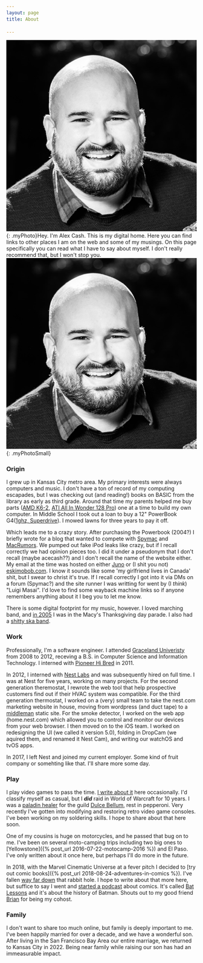 ```yaml
---
layout: page
title: About

---
```

![Black and white photo of me smiling.](/images/me.jpeg){: .myPhoto}Hey. I'm Alex Cash. This is my digital home. Here you can find links to other places I am on the web and some of my musings. On this page specifically you can read what I have to say about myself. I don't really recommend that, but I won't stop you.![Black and white photo of me smiling.](/images/me.jpeg){: .myPhotoSmall}

### Origin

I grew up in Kansas City metro area. My primary interests were always computers and music. I don't have a ton of record of my computing escapades, but I was checking out (and reading!) books on BASIC from the library as early as third grade. Around that time my parents helped me buy parts ([AMD K6-2](https://en.wikipedia.org/wiki/AMD_K6-2), [ATI All In Wonder 128 Pro](https://en.wikipedia.org/wiki/All-in-Wonder)) one at a time to build my own computer. In Middle School I took out a loan to buy a 12" PowerBook G4([1ghz, Superdrive](https://everymac.com/systems/apple/powerbook_g4/specs/powerbook_g4_1.0_12.html)). I mowed lawns for three years to pay it off.

Which leads me to a crazy story. After purchasing the Powerbook (2004?) I briefly wrote for a blog that wanted to compete with [Spymac](https://en.wikipedia.org/wiki/Spymac) and [MacRumors](https://www.macrumors.com). We pumped out fake iPod leaks like crazy, but if I recall correctly we had opinion pieces too. I did it under a pseudonym that I don't recall (maybe acecash??) and I don't recall the name of the website either. My email at the time was hosted on either [Juno](https://en.wikipedia.org/wiki/Juno_Online_Services) or (I shit you not) [eskimobob.com](https://tvtropes.org/pmwiki/pmwiki.php/WebAnimation/EskimoBob). I know it sounds like some 'my girlfriend lives in Canada' shit, but I swear to christ it's true. If I recall correctly I got into it via DMs on a forum (Spymac?) and the site runner I was writting for went by (I _think_) "Luigi Masai". I'd love to find some wayback machine links so if anyone remembers anything about it I beg you to let me know.

There is some digital footprint for my music, however. I loved marching band, and [in 2005](https://www.youtube.com/watch?v=wtnjoAFcDd8) I was in the Macy's Thanksgiving day parade. I also had a [shitty ska band](https://www.youtube.com/watch?v=_PqwXMIZltw).

### Work

Professionally, I'm a software engineer. I attended [Graceland Univeristy](https://www.graceland.edu) from 2008 to 2012, receving a B.S. in Computer Science and Information Technology. I interned with [Pioneer Hi Bred](https://www.pioneer.com) in 2011.

In 2012, I interned with [Nest Labs](https://web.archive.org/web/20121017084020/http://www.nest.com/) and was subsequently hired on full time. I was at Nest for five years, working on many projects. For the second generation theremostat, I rewrote the web tool that help prospective customers find out if their HVAC system was compatible. For the third generation thermostat, I worked on a (very) small team to take the nest.com marketing website in house, moving from wordpress (and duct tape) to a [middleman](https://middlemanapp.com) static site. For the smoke detector, I worked on the web app (home.nest.com) which allowed you to control and monitor our devices from your web browser. I then moved on to the iOS team. I worked on redesigning the UI (we called it version 5.0), folding in DropCam (we aquired them, and renamed it Nest Cam), and writing our watchOS and tvOS apps.

In 2017, I left Nest and joined my current employer. Some kind of fruit company or somehting like that. I'll share more some day.

### Play

I play video games to pass the time. [I write about it](/tag/gaming/) here occasionally. I'd classify myself as casual, but I **_did_** raid in World of Warcraft for 10 years. I was a [paladin healer](https://youtu.be/uWNd-bRRBvY) for the guild [Dulce Bellum](http://www.dulcebellum.com\]), rest in pepperoni. Very recently I've gotten into modifying and restoring retro video game consoles. I've been working on my soldering skills. I hope to share about that here soon.

One of my cousins is huge on motorcycles, and he passed that bug on to me. I've been on several moto-camping trips including two big ones to [Yellowstone]({% post_url 2016-07-22-motocamp-2016 %}) and El Paso. I've only written about it once here, but perhaps I'll do more in the future.

In 2018, with the Marvel Cinematic Universe at a fever pitch I decided to [try out comic books]({% post_url 2018-08-24-adventures-in-comics %}). I've fallen [way far down](https://mastodon.social/@alexcash/109243476257069735) that rabbit hole. I hope to write about that more here, but suffice to say I went and [started a podcast](/2023/01/16/bat-lessons/) about comics. It's called [Bat Lessons](https://batlessons.com) and it's about the history of Batman. Shouts out to my good friend [Brian](https://briananders.net) for being my cohost.

### Family

I don't want to share too much online, but family is deeply important to me. I've been happily married for over a decade, and we have a wonderful son. After living in the San Francisco Bay Area our entire marriage, we returned to Kansas City in 2022. Being near family while raising our son has had an immeasurable impact.